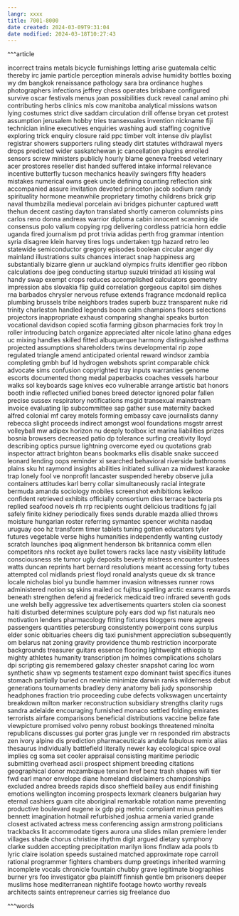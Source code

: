 ```yaml
---
langr: xxxx 
title: 7001-8000
date created: 2024-03-09T9:31:04
date modified: 2024-03-18T10:27:43
---
```


^^^article

incorrect
trains
metals
bicycle
furnishings
letting
arise
guatemala
celtic
thereby
irc
jamie
particle
perception
minerals
advise
humidity
bottles
boxing
wy
dm
bangkok
renaissance
pathology
sara
bra
ordinance
hughes
photographers
infections
jeffrey
chess
operates
brisbane
configured
survive
oscar
festivals
menus
joan
possibilities
duck
reveal
canal
amino
phi
contributing
herbs
clinics
mls
cow
manitoba
analytical
missions
watson
lying
costumes
strict
dive
saddam
circulation
drill
offense
bryan
cet
protest
assumption
jerusalem
hobby
tries
transexuales
invention
nickname
fiji
technician
inline
executives
enquiries
washing
audi
staffing
cognitive
exploring
trick
enquiry
closure
raid
ppc
timber
volt
intense
div
playlist
registrar
showers
supporters
ruling
steady
dirt
statutes
withdrawal
myers
drops
predicted
wider
saskatchewan
jc
cancellation
plugins
enrolled
sensors
screw
ministers
publicly
hourly
blame
geneva
freebsd
veterinary
acer
prostores
reseller
dist
handed
suffered
intake
informal
relevance
incentive
butterfly
tucson
mechanics
heavily
swingers
fifty
headers
mistakes
numerical
owns
geek
uncle
defining
counting
reflection
sink
accompanied
assure
invitation
devoted
princeton
jacob
sodium
randy
spirituality
hormone
meanwhile
proprietary
timothy
childrens
brick
grip
naval
thumbzilla
medieval
porcelain
avi
bridges
pichunter
captured
watt
thehun
decent
casting
dayton
translated
shortly
cameron
columnists
pins
carlos
reno
donna
andreas
warrior
diploma
cabin
innocent
scanning
ide
consensus
polo
valium
copying
rpg
delivering
cordless
patricia
horn
eddie
uganda
fired
journalism
pd
prot
trivia
adidas
perth
frog
grammar
intention
syria
disagree
klein
harvey
tires
logs
undertaken
tgp
hazard
retro
leo
statewide
semiconductor
gregory
episodes
boolean
circular
anger
diy
mainland
illustrations
suits
chances
interact
snap
happiness
arg
substantially
bizarre
glenn
ur
auckland
olympics
fruits
identifier
geo
ribbon
calculations
doe
jpeg
conducting
startup
suzuki
trinidad
ati
kissing
wal
handy
swap
exempt
crops
reduces
accomplished
calculators
geometry
impression
abs
slovakia
flip
guild
correlation
gorgeous
capitol
sim
dishes
rna
barbados
chrysler
nervous
refuse
extends
fragrance
mcdonald
replica
plumbing
brussels
tribe
neighbors
trades
superb
buzz
transparent
nuke
rid
trinity
charleston
handled
legends
boom
calm
champions
floors
selections
projectors
inappropriate
exhaust
comparing
shanghai
speaks
burton
vocational
davidson
copied
scotia
farming
gibson
pharmacies
fork
troy
ln
roller
introducing
batch
organize
appreciated
alter
nicole
latino
ghana
edges
uc
mixing
handles
skilled
fitted
albuquerque
harmony
distinguished
asthma
projected
assumptions
shareholders
twins
developmental
rip
zope
regulated
triangle
amend
anticipated
oriental
reward
windsor
zambia
completing
gmbh
buf
ld
hydrogen
webshots
sprint
comparable
chick
advocate
sims
confusion
copyrighted
tray
inputs
warranties
genome
escorts
documented
thong
medal
paperbacks
coaches
vessels
harbour
walks
sol
keyboards
sage
knives
eco
vulnerable
arrange
artistic
bat
honors
booth
indie
reflected
unified
bones
breed
detector
ignored
polar
fallen
precise
sussex
respiratory
notifications
msgid
transexual
mainstream
invoice
evaluating
lip
subcommittee
sap
gather
suse
maternity
backed
alfred
colonial
mf
carey
motels
forming
embassy
cave
journalists
danny
rebecca
slight
proceeds
indirect
amongst
wool
foundations
msgstr
arrest
volleyball
mw
adipex
horizon
nu
deeply
toolbox
ict
marina
liabilities
prizes
bosnia
browsers
decreased
patio
dp
tolerance
surfing
creativity
lloyd
describing
optics
pursue
lightning
overcome
eyed
ou
quotations
grab
inspector
attract
brighton
beans
bookmarks
ellis
disable
snake
succeed
leonard
lending
oops
reminder
xi
searched
behavioral
riverside
bathrooms
plains
sku
ht
raymond
insights
abilities
initiated
sullivan
za
midwest
karaoke
trap
lonely
fool
ve
nonprofit
lancaster
suspended
hereby
observe
julia
containers
attitudes
karl
berry
collar
simultaneously
racial
integrate
bermuda
amanda
sociology
mobiles
screenshot
exhibitions
kelkoo
confident
retrieved
exhibits
officially
consortium
dies
terrace
bacteria
pts
replied
seafood
novels
rh
rrp
recipients
ought
delicious
traditions
fg
jail
safely
finite
kidney
periodically
fixes
sends
durable
mazda
allied
throws
moisture
hungarian
roster
referring
symantec
spencer
wichita
nasdaq
uruguay
ooo
hz
transform
timer
tablets
tuning
gotten
educators
tyler
futures
vegetable
verse
highs
humanities
independently
wanting
custody
scratch
launches
ipaq
alignment
henderson
bk
britannica
comm
ellen
competitors
nhs
rocket
aye
bullet
towers
racks
lace
nasty
visibility
latitude
consciousness
ste
tumor
ugly
deposits
beverly
mistress
encounter
trustees
watts
duncan
reprints
hart
bernard
resolutions
meant
accessing
forty
tubes
attempted
col
midlands
priest
floyd
ronald
analysts
queue
dx
sk
trance
locale
nicholas
biol
yu
bundle
hammer
invasion
witnesses
runner
rows
administered
notion
sq
skins
mailed
oc
fujitsu
spelling
arctic
exams
rewards
beneath
strengthen
defend
aj
frederick
medicaid
treo
infrared
seventh
gods
une
welsh
belly
aggressive
tex
advertisements
quarters
stolen
cia
soonest
haiti
disturbed
determines
sculpture
poly
ears
dod
wp
fist
naturals
neo
motivation
lenders
pharmacology
fitting
fixtures
bloggers
mere
agrees
passengers
quantities
petersburg
consistently
powerpoint
cons
surplus
elder
sonic
obituaries
cheers
dig
taxi
punishment
appreciation
subsequently
om
belarus
nat
zoning
gravity
providence
thumb
restriction
incorporate
backgrounds
treasurer
guitars
essence
flooring
lightweight
ethiopia
tp
mighty
athletes
humanity
transcription
jm
holmes
complications
scholars
dpi
scripting
gis
remembered
galaxy
chester
snapshot
caring
loc
worn
synthetic
shaw
vp
segments
testament
expo
dominant
twist
specifics
itunes
stomach
partially
buried
cn
newbie
minimize
darwin
ranks
wilderness
debut
generations
tournaments
bradley
deny
anatomy
bali
judy
sponsorship
headphones
fraction
trio
proceeding
cube
defects
volkswagen
uncertainty
breakdown
milton
marker
reconstruction
subsidiary
strengths
clarity
rugs
sandra
adelaide
encouraging
furnished
monaco
settled
folding
emirates
terrorists
airfare
comparisons
beneficial
distributions
vaccine
belize
fate
viewpicture
promised
volvo
penny
robust
bookings
threatened
minolta
republicans
discusses
gui
porter
gras
jungle
ver
rn
responded
rim
abstracts
zen
ivory
alpine
dis
prediction
pharmaceuticals
andale
fabulous
remix
alias
thesaurus
individually
battlefield
literally
newer
kay
ecological
spice
oval
implies
cg
soma
set
cooler
appraisal
consisting
maritime
periodic
submitting
overhead
ascii
prospect
shipment
breeding
citations
geographical
donor
mozambique
tension
href
benz
trash
shapes
wifi
tier
fwd
earl
manor
envelope
diane
homeland
disclaimers
championships
excluded
andrea
breeds
rapids
disco
sheffield
bailey
aus
endif
finishing
emotions
wellington
incoming
prospects
lexmark
cleaners
bulgarian
hwy
eternal
cashiers
guam
cite
aboriginal
remarkable
rotation
name
preventing
productive
boulevard
eugene
ix
gdp
pig
metric
compliant
minus
penalties
bennett
imagination
hotmail
refurbished
joshua
armenia
varied
grande
closest
activated
actress
mess
conferencing
assign
armstrong
politicians
trackbacks
lit
accommodate
tigers
aurora
una
slides
milan
premiere
lender
villages
shade
chorus
christine
rhythm
digit
argued
dietary
symphony
clarke
sudden
accepting
precipitation
marilyn
lions
findlaw
ada
pools
tb
lyric
claire
isolation
speeds
sustained
matched
approximate
rope
carroll
rational
programmer
fighters
chambers
dump
greetings
inherited
warming
incomplete
vocals
chronicle
fountain
chubby
grave
legitimate
biographies
burner
yrs
foo
investigator
gba
plaintiff
finnish
gentle
bm
prisoners
deeper
muslims
hose
mediterranean
nightlife
footage
howto
worthy
reveals
architects
saints
entrepreneur
carries
sig
freelance
duo

^^^words
